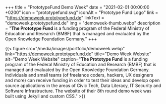 +++
title = "PrototypeFund Demo Week"
date = "2021-02-01 00:00:00 +0200"
icon = "prototypefund.svg"
iconAlt = "Prototype Fund Logo"
link = "https://demoweek.prototypefund.de"
linkText = "demoweek.prototypefund.de"
img = "demoweek-thumb.webp"
description = "**The Prototype Fund** is a funding program of the Federal Ministry of Education and Research (BMBF) that is managed and evaluated by the Open Knowledge Foundation Germany."
+++

{{< figure src="/media/images/portfolio/demoweek.webp" link="https://demoweek.prototypefund.de" title="Demo Week Website" alt="Demo Week Website" caption="**The Prototype Fund** is a funding program of the Federal Ministry of Education and Research (BMBF) that is managed and evaluated by the Open Knowledge Foundation Germany. Individuals and small teams (of freelance coders, hackers, UX designers and more) can receive funding in order to test their ideas and develop open source applications in the areas of Civic Tech, Data Literacy, IT Security and Software Infrastructure. The website of their 8th round demo week was built using Jekyll and custom CSS." >}}
